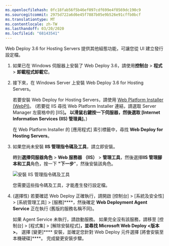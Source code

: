 ```yaml
---
ms.openlocfilehash: 0fc18fab56f5b46ef097cdf699e4f0569dc190c9
ms.sourcegitcommit: 2975d722a6d6e45f7887b05e9b526e91cffb0bcf
ms.translationtype: MT
ms.contentlocale: zh-TW
ms.lasthandoff: 03/20/2020
ms.locfileid: "68143541"
---
```

Web Deploy 3.6 for Hosting Servers 提供其他組態功能，可讓您從 UI 建立發行設定檔。

1. 如果已在 Windows 伺服器上安裝了 Web Deploy 3.6，請使用**控制台** > **程式** > **卸載程式卸載它**。

2. 接下來，在 Windows Server 上安裝 Web Deploy 3.6 for Hosting Servers。

    若要安裝 Web Deploy for Hosting Servers，請使用 [Web Platform Installer (WebPI)](https://www.microsoft.com/web/downloads/platform.aspx)。 (若要從 IIS 尋找 Web Platform Installer 連結，請選取 Server Manager 左窗格中的 [IIS]****。 以滑鼠右鍵按一下伺服器，然後選取 [Internet Information Services (IIS) 管理員]****。)

    在 Web Platform Installer 的 [應用程式] 索引標籤中，尋找 **Web Deploy for Hosting Servers**。

3. 如果您尚未安裝 **IIS 管理指令碼及工具**，請立即安裝。

    轉到**選擇伺服器角色** > **Web 服務器 （IIS）** > **管理工具**，然後選擇**IIS 管理腳本和工具**角色，按一下 **"下一步**"，然後安裝該角色。

    ![安裝 IIS 管理指令碼及工具](../../deployment/media/tutorial-iis-management-scripts-and-tools.png)

    您需要這些指令碼及工具，才能產生發行設定檔。

4. (選擇性) 若要確認 Web Deploy 正確執行，請開啟 [控制台] > [系統及安全性] > [系統管理工具] > [服務]****，然後確定 **Web Deployment Agent Service** 正在執行 (舊版的服務名稱不同)。

    如果 Agent Service 未執行，請啟動服務。 如果完全沒有該服務，請移至 [控制台] > [程式集] > [解除安裝程式]****，並尋找 Microsoft Web Deploy \<版本>****。 選擇 [變更]**** 安裝，並確定您針對 Web Deploy 元件選擇 [將會安裝至本機硬碟]****。 完成變更安裝步驟。